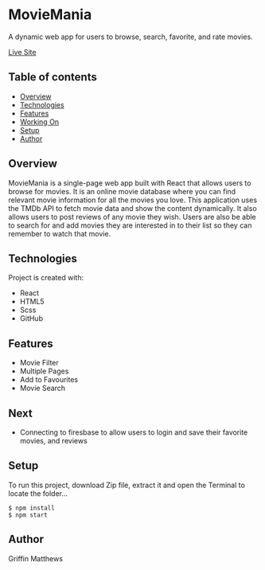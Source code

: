# MovieMania
A dynamic web app for users to browse, search, favorite, and rate movies.

[Live Site](https://darling-truffle-b03a99.netlify.app/)

## Table of contents
* [Overview](#overview)
* [Technologies](#technologies)
* [Features](#features)
* [Working On](#Next)
* [Setup](#setup)
* [Author](#author)

## Overview
MovieMania is a single-page web app built with React that allows users to browse for movies. It is an online movie database where you can find relevant movie information for all the movies you love. This application uses the TMDb API to fetch movie data and show the content dynamically. It also allows users to post reviews of any movie they wish. Users are also be able to search for and add movies they are interested in to their list so they can remember to watch that movie.


## Technologies
Project is created with:
* React
* HTML5
* Scss
* GitHub

## Features
- Movie Filter
- Multiple Pages
- Add to Favourites
- Movie Search

## Next
- Connecting to firesbase to allow users to login and save their favorite movies, and reviews

## Setup
To run this project, download Zip file, extract it and open the Terminal to locate the folder...

```
$ npm install
$ npm start
```

## Author
Griffin Matthews
